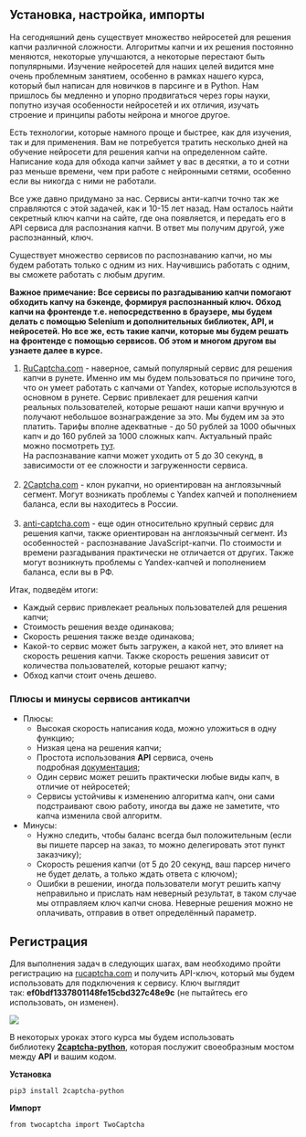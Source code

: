 ## Установка, настройка, импорты

На сегодняшний день существует множество нейросетей для решения капчи различной сложности. Алгоритмы капчи и их решения постоянно меняются, некоторые улучшаются, а некоторые перестают быть популярными. Изучение нейросетей для наших целей видится мне очень проблемным занятием, особенно в рамках нашего курса, который был написан для новичков в парсинге и в Python. Нам пришлось бы медленно и упорно продвигаться через горы науки, попутно изучая особенности нейросетей и их отличия, изучать строение и принципы работы нейрона и многое другое.

Есть технологии, которые намного проще и быстрее, как для изучения, так и для применения. Вам не потребуется тратить несколько дней на обучение нейросети для решения капчи на определенном сайте. Написание кода для обхода капчи займет у вас в десятки, а то и сотни раз меньше времени, чем при работе с нейронными сетями, особенно если вы никогда с ними не работали.

Все уже давно придумано за нас. Сервисы анти-капчи точно так же справляются с этой задачей, как и 10-15 лет назад. Нам осталось найти секретный ключ капчи на сайте, где она появляется, и передать его в API сервиса для распознания капчи. В ответ мы получим другой, уже распознанный, ключ.

Существует множество сервисов по распознаванию капчи, но мы будем работать только с одним из них. Научившись работать с одним, вы сможете работать с любым другим.

**Важное примечание: Все сервисы по разгадыванию капчи помогают обходить капчу на бэкенде, формируя распознанный ключ. Обход капчи на фронтенде т.е. непосредственно в браузере, мы будем делать с помощью Selenium и дополнительных библиотек, API, и нейросетей. Но все же, есть такие капчи, которые мы будем решать на фронтенде с помощью сервисов. Об этом и многом другом вы узнаете далее в курсе.**

1. [RuCaptcha.com](https://rucaptcha.com/?from=1562326) - наверное, самый популярный сервис для решения капчи в рунете. Именно им мы будем пользоваться по причине того, что он умеет работать с капчами от Yandex, которые используются в основном в рунете. Сервис привлекает для решения капчи реальных пользователей, которые решают наши капчи вручную и получают небольшое вознаграждение за это. Мы будем им за это платить. Тарифы вполне адекватные - до 50 рублей за 1000 обычных капч и до 160 рублей за 1000 сложных капч. Актуальный прайс можно посмотреть [тут](https://rucaptcha.com/pricing).  
    На распознавание капчи может уходить от 5 до 30 секунд, в зависимости от ее сложности и загруженности сервиса.  
     
2. [2Сaptcha.com](https://2captcha.com/) - клон рукапчи, но ориентирован на англоязычный сегмент. Могут возникать проблемы с Yandex капчей и пополнением баланса, если вы находитесь в России.  
     
3. [anti-captcha.com](https://anti-captcha.com/) - еще один относительно крупный сервис для решения капчи, также ориентирован на англоязычный сегмент. Из особенностей - распознавание JavaScript-капчи. По стоимости и времени разгадывания практически не отличается от других. Также могут возникнуть проблемы с Yandex-капчей и пополнением баланса, если вы в РФ.

Итак, подведём итоги: 

- Каждый сервис привлекает реальных пользователей для решения капчи;
- Стоимость решения везде одинакова;
- Скорость решения также везде одинакова;
- Какой-то сервис может быть загружен, а какой нет, это влияет на скорость решения капчи. Также скорость решения зависит от количества пользователей, которые решают капчу;
- Обход капчи стоит очень дешево.

### Плюсы и минусы сервисов антикапчи

- Плюсы:
    - Высокая скорость написания кода, можно уложиться в одну функцию;
    - Низкая цена на решения капчи;
    - Простота использования **API** сервиса, очень подробная [документация](https://rucaptcha.com/api-rucaptcha#solving_captchas);
    - Один сервис может решить практически любые виды капч, в отличие от нейросетей;
    - Сервисы устойчивы к изменению алгоритма капч, они сами подстраивают свою работу, иногда вы даже не заметите, что капча изменила свой алгоритм.
- Минусы:
    - Нужно следить, чтобы баланс всегда был положительным (если вы пишете парсер на заказ, то можно делегировать этот пункт заказчику);
    - Скорость решения капчи (от 5 до 20 секунд, ваш парсер ничего не будет делать, а только ждать ответа с ключом);
    - Ошибки в решении, иногда пользователи могут решить капчу неправильно и прислать нам неверный результат, в таком случае мы отправляем ключ капчи снова. Неверные решения можно не оплачивать, отправив в ответ определённый параметр.

## Регистрация

Для выполнения задач в следующих шагах, вам необходимо пройти регистрацию на [rucaptcha.com](https://rucaptcha.com/?from=1562326) и получить API-ключ, который мы будем использовать для подключения к сервису. Ключ выглядит так: **ef0bdf1337801148fe15cbd327c48e9c** (не пытайтесь его использовать, он изменен).

![](https://ucarecdn.com/b6ad67c2-d607-40c4-afe2-7373dec6ed0c/)

В некоторых уроках этого курса мы будем использовать библиотеку [**2captcha-python**](https://pypi.org/project/2captcha-python/), которая послужит своеобразным мостом между **API** и вашим кодом.

**Установка** 

```
pip3 install 2captcha-python
```

**Импорт**

```
from twocaptcha import TwoCaptcha
```